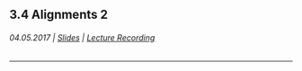 ## 3.4 Alignments 2

###### 04.05.2017 \| [Slides](https://www.rostlab.org/sites/default/files/fileadmin/teaching/SoSe17/PP1CS/cb1e_20170504_intro2_structure.pdf) \| [Lecture Recording ](https://www.youtube.com/watch?v=8g0G5C4rRNA&list=PLg46T0OlBIJ9abbsmUL-ux24DCpoUlC1J&index=2)

---



